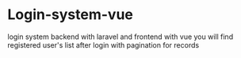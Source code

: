 # Login-system-vue
login system backend with laravel and frontend with vue  you will find registered user's list after login with pagination for records 
